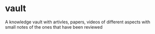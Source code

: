 # vault
A knowledge vault with artivles, papers, videos of different aspects with small notes of the ones that have been reviewed

